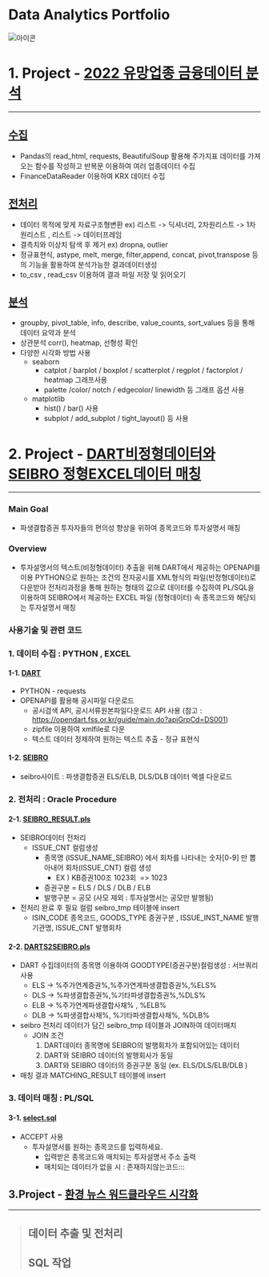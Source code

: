 # Data Analytics Portfolio
![아이콘](https://cdn.iconscout.com/icon/premium/png-256-thumb/data-analysis-1565652-1327717.png)

 # 1. Project - [2022 유망업종 금융데이터 분석](https://github.com/jieunlee-hi/Portfolio/tree/main/finance_naver)
 ------------
 ## [수집](https://github.com/jieunlee-hi/Portfolio/blob/main/finance_naver/1_%EC%88%98%EC%A7%91.ipynb)
 * Pandas의 read_html, requests, BeautifulSoup 활용해 주가지표 데이터를 가져오는 함수를 작성하고 반복문 이용하여 여러 업종데이터 수집
 * FinanceDataReader 이용하여 KRX 데이터 수집
 ## [전처리](https://github.com/jieunlee-hi/Portfolio/blob/main/finance_naver/2_%EC%A0%84%EC%B2%98%EB%A6%AC.ipynb)
 * 데이터 목적에 맞게 자료구조형변환 ex) 리스트 -> 딕셔너리,  2차원리스트 -> 1차원리스트 , 리스트 -> 데이터프레임
 * 결측치와 이상치 탐색 후 제거 ex) dropna, outlier 
 * 정규표현식, astype, melt, merge, filter,append, concat, pivot,transpose 등의 기능을 활용하여 분석가능한 결과데이터생성
 * to_csv , read_csv 이용하여 결과 파일 저장 및 읽어오기
## [분석](https://github.com/jieunlee-hi/Portfolio/blob/main/finance_naver/3_%EB%B6%84%EC%84%9D.ipynb)
   * groupby, pivot_table, info, describe, value_counts, sort_values 등을 통해 데이터 요약과 분석
   * 상관분석 corr(), heatmap, 선형성 확인
   * 다양한 시각화 방법 사용
     * seaborn
       * catplot / barplot / boxplot / scatterplot / regplot / factorplot / heatmap 그래프사용
       * palette /color/ notch / edgecolor/ linewidth 등 그래프 옵션 사용
     * matplotlib
       * hist() / bar() 사용
       * subplot / add_subplot / tight_layout() 등 사용

 # 2. Project - [DART비정형데이터와 SEIBRO 정형EXCEL데이터 매칭](https://github.com/jieunlee-hi/Portfolio/tree/main/dart_seibro)
 ------------
### Main Goal
  + 파생결합증권 투자자들의 편의성 향상을 위하여 종목코드와 투자설명서 매칭
### Overview
  + 투자설명서의 텍스트(비정형데이터) 추출을 위해 DART에서 제공하는 OPENAPI를 이용
  PYTHON으로 원하는 조건의 전자공시를  XML형식의 파일(반정형데이터)로 다운받아 전처리과정을 통해 원하는 형태의 값으로 데이터를 수집하여 
  PL/SQL을 이용하여 SEIBRO에서 제공하는 EXCEL 파일 (정형데이터) 속 종목코드와 해당되는 투자설명서 매칭
  
### 사용기술 및 관련 코드

### 1. 데이터 수집 : PYTHON , EXCEL
#### 1-1. [DART](https://github.com/jieunlee-hi/Portfolio/blob/main/dart_seibro/DART_Crawling.py)
* PYTHON - requests
* OPENAPI를 활용해 공시파일 다운로드 
  * 공시검색 API, 공시서류원본파일다운로드 API 사용 (참고 : https://opendart.fss.or.kr/guide/main.do?apiGrpCd=DS001)
  * zipfile 이용하여 xmlfile로 다운 
  * 텍스트 데이터 정제하여 원하는 텍스트 추출 - 정규 표현식  
#### 1-2. [SEIBRO](https://seibro.or.kr/websquare/control.jsp?w2xPath=/IPORTAL/user/derivCombi/BIP_CNTS07015V.xml&menuNo=199)
  * seibro사이트 : 파생결합증권 ELS/ELB, DLS/DLB 데이터 엑셀 다운로드 
    
### 2. 전처리 : Oracle Procedure
#### 2-1. [SEIBRO_RESULT.pls](https://github.com/jieunlee-hi/Portfolio/blob/main/dart_seibro/SEIBRO_RESULT.pls)
* SEIBRO데이터 전처리 
  * ISSUE_CNT 컬럼생성
    * 종목명 (ISSUE_NAME_SEIBRO) 에서 회차를 나타내는 숫자[0-9] 만 뽑아내어 회차(ISSUE_CNT) 컬럼 생성
        * EX ) KB증권100조 1023회  => 1023
    * 증권구분 =  ELS / DLS / DLB / ELB 
    * 발행구분 = 공모 (사모 제외 : 투자설명서는 공모만 발행됨)
* 전처리 완료 후 필요 컬럼 seibro_tmp 테이블에 insert 
  * ISIN_CODE 종목코드, GOODS_TYPE 증권구분 , ISSUE_INST_NAME 발행기관명, ISSUE_CNT 발행회차
  
#### 2-2. [DARTS2SEIBRO.pls](https://github.com/jieunlee-hi/Portfolio/blob/main/dart_seibro/DARTS2SEIBRO.pls)
* DART 수집데이터의 종목명 이용하여 GOODTYPE(증권구분)컬럼생성 : 서브쿼리사용
   * ELS -> %주가연계증권%,%주가연계파생결합증권%,%ELS%
   * DLS -> %파생결합증권%,%기타파생결합증권%,%DLS%
   * ELB -> %주가연계파생결합사채% , %ELB%
   * DLB -> %파생결합사채%, %기타파생결합사채%, %DLB%
* seibro 전처리 데이터가 담긴 seibro_tmp 테이블과 JOIN하여 데이터매치
   * JOIN 조건 
     1. DART데이터 종목명에 SEIBRO의 발행회차가 포함되어있는 데이터
     2. DART와 SEIBRO 데이터의 발행회사가 동일
     3. DART와 SEIBRO 데이터의 증권구분 동일 (ex. ELS/DLS/ELB/DLB ) 
* 매칭 결과 MATCHING_RESULT 테이블에 insert

### 3. 데이터 매칭 : PL/SQL 
#### 3-1. [select.sql](https://github.com/jieunlee-hi/Portfolio/blob/main/dart_seibro/select.sql)
* ACCEPT 사용 
  * 투자설명서를 원하는 종목코드를 입력하세요.
    * 입력받은 종목코드와 매치되는 투자설명서 주소 출력
    * 매치되는 데이터가 없을 시 : 존재하지않는코드:::
  

 ## 3.Project  - [환경 뉴스 워드클라우드 시각화](https://github.com/jieunlee-hi/Portfolio/tree/main/environment_news)
 ------------
> ## 데이터 추출 및 전처리
> ## SQL 작업

  
